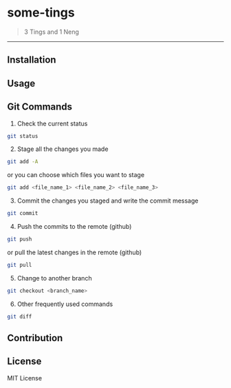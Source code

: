 # some-tings
> 3 Tings and 1 Neng
---

## Installation

## Usage

## Git Commands

1. Check the current status
```bash
git status
```

2. Stage all the changes you made
```bash
git add -A
```

or you can choose which files you want to stage
```bash
git add <file_name_1> <file_name_2> <file_name_3>
```

3. Commit the changes you staged and write the commit message
```bash
git commit
```

4. Push the commits to the remote (github)
```bash
git push
```

or pull the latest changes in the remote (github)
```bash
git pull
```

5. Change to another branch
```bash
git checkout <branch_name>
```

6. Other frequently used commands
```bash
git diff

```

## Contribution

## License
MIT License
